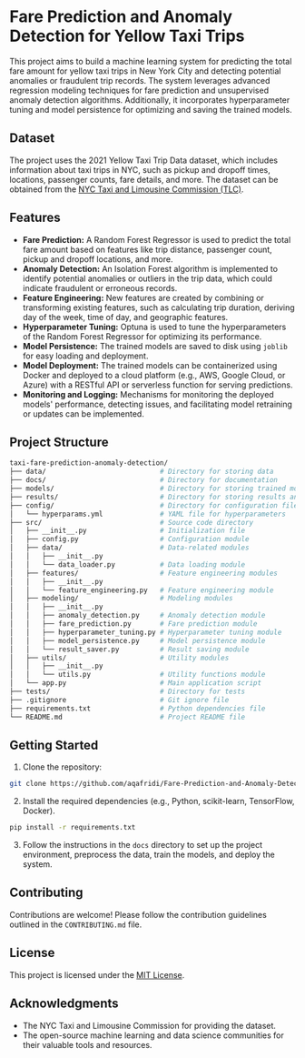 # Fare Prediction and Anomaly Detection for Yellow Taxi Trips

This project aims to build a machine learning system for predicting the total fare amount for yellow taxi trips in New York City and detecting potential anomalies or fraudulent trip records. The system leverages advanced regression modeling techniques for fare prediction and unsupervised anomaly detection algorithms. Additionally, it incorporates hyperparameter tuning and model persistence for optimizing and saving the trained models.

## Dataset

The project uses the 2021 Yellow Taxi Trip Data dataset, which includes information about taxi trips in NYC, such as pickup and dropoff times, locations, passenger counts, fare details, and more. The dataset can be obtained from the [NYC Taxi and Limousine Commission (TLC)](https://www1.nyc.gov/site/tlc/about/tlc-trip-record-data.page).

## Features

- **Fare Prediction:** A Random Forest Regressor is used to predict the total fare amount based on features like trip distance, passenger count, pickup and dropoff locations, and more.
- **Anomaly Detection:** An Isolation Forest algorithm is implemented to identify potential anomalies or outliers in the trip data, which could indicate fraudulent or erroneous records.
- **Feature Engineering:** New features are created by combining or transforming existing features, such as calculating trip duration, deriving day of the week, time of day, and geographic features.
- **Hyperparameter Tuning:** Optuna is used to tune the hyperparameters of the Random Forest Regressor for optimizing its performance.
- **Model Persistence:** The trained models are saved to disk using `joblib` for easy loading and deployment.
- **Model Deployment:** The trained models can be containerized using Docker and deployed to a cloud platform (e.g., AWS, Google Cloud, or Azure) with a RESTful API or serverless function for serving predictions.
- **Monitoring and Logging:** Mechanisms for monitoring the deployed models' performance, detecting issues, and facilitating model retraining or updates can be implemented.

## Project Structure
```bash
taxi-fare-prediction-anomaly-detection/
├── data/                            # Directory for storing data
├── docs/                            # Directory for documentation
├── models/                          # Directory for storing trained models
├── results/                         # Directory for storing results and logs
├── config/                          # Directory for configuration files
│   └── hyperparams.yml              # YAML file for hyperparameters
├── src/                             # Source code directory
│   ├── __init__.py                  # Initialization file
│   ├── config.py                    # Configuration module
│   ├── data/                        # Data-related modules
│   │   ├── __init__.py
│   │   └── data_loader.py           # Data loading module
│   ├── features/                    # Feature engineering modules
│   │   ├── __init__.py
│   │   └── feature_engineering.py   # Feature engineering module
│   ├── modeling/                    # Modeling modules
│   │   ├── __init__.py
│   │   ├── anomaly_detection.py     # Anomaly detection module
│   │   ├── fare_prediction.py       # Fare prediction module
│   │   ├── hyperparameter_tuning.py # Hyperparameter tuning module
│   │   ├── model_persistence.py     # Model persistence module
│   │   └── result_saver.py          # Result saving module
│   ├── utils/                       # Utility modules
│   │   ├── __init__.py
│   │   └── utils.py                 # Utility functions module
│   └── app.py                       # Main application script
├── tests/                           # Directory for tests
├── .gitignore                       # Git ignore file
├── requirements.txt                 # Python dependencies file
└── README.md                        # Project README file

```

## Getting Started

1. Clone the repository:
```bash
git clone https://github.com/aqafridi/Fare-Prediction-and-Anomaly-Detection-for-Taxi-Trips.git
```
2. Install the required dependencies (e.g., Python, scikit-learn, TensorFlow, Docker).
```bash
pip install -r requirements.txt
```

3. Follow the instructions in the `docs` directory to set up the project environment, preprocess the data, train the models, and deploy the system.


## Contributing

Contributions are welcome! Please follow the contribution guidelines outlined in the `CONTRIBUTING.md` file.

## License

This project is licensed under the [MIT License](LICENSE).

## Acknowledgments

- The NYC Taxi and Limousine Commission for providing the dataset.
- The open-source machine learning and data science communities for their valuable tools and resources.
